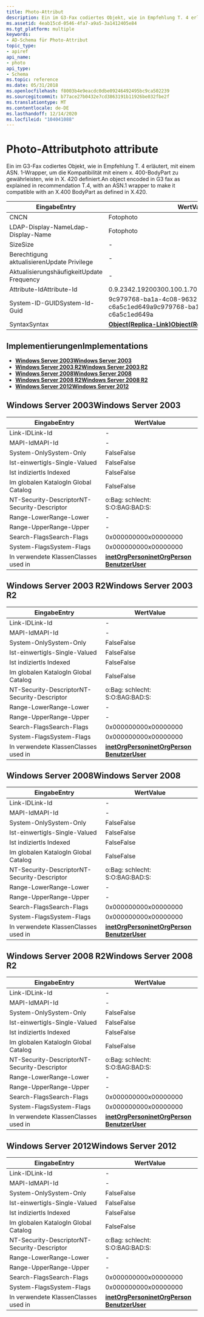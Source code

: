 ```yaml
---
title: Photo-Attribut
description: Ein im G3-Fax codiertes Objekt, wie in Empfehlung T. 4 erläutert, mit einem ASN. 1-Wrapper, um die Kompatibilität mit einem x. 400-BodyPart zu gewährleisten, wie in X. 420 definiert.
ms.assetid: 4eab15cd-0546-4fa7-a9a5-3a1412405e84
ms.tgt_platform: multiple
keywords:
- AD-Schema für Photo-Attribut
topic_type:
- apiref
api_name:
- photo
api_type:
- Schema
ms.topic: reference
ms.date: 05/31/2018
ms.openlocfilehash: f8003b4e9eacdc0dbe09246492495bc9ca502239
ms.sourcegitcommit: b77ace27b0432e7cd3863191b11926be032fbe2f
ms.translationtype: MT
ms.contentlocale: de-DE
ms.lasthandoff: 12/14/2020
ms.locfileid: "104041088"
---
```

# <a name="photo-attribute"></a><span data-ttu-id="f896a-104">Photo-Attribut</span><span class="sxs-lookup"><span data-stu-id="f896a-104">photo attribute</span></span>

<span data-ttu-id="f896a-105">Ein im G3-Fax codiertes Objekt, wie in Empfehlung T. 4 erläutert, mit einem ASN. 1-Wrapper, um die Kompatibilität mit einem x. 400-BodyPart zu gewährleisten, wie in X. 420 definiert.</span><span class="sxs-lookup"><span data-stu-id="f896a-105">An object encoded in G3 fax as explained in recommendation T.4, with an ASN.1 wrapper to make it compatible with an X.400 BodyPart as defined in X.420.</span></span>



| <span data-ttu-id="f896a-106">Eingabe</span><span class="sxs-lookup"><span data-stu-id="f896a-106">Entry</span></span> | <span data-ttu-id="f896a-107">Wert</span><span class="sxs-lookup"><span data-stu-id="f896a-107">Value</span></span> |
|-------------------|-------------------------------------------------------|
| <span data-ttu-id="f896a-108">CN</span><span class="sxs-lookup"><span data-stu-id="f896a-108">CN</span></span>                | <span data-ttu-id="f896a-109">Foto</span><span class="sxs-lookup"><span data-stu-id="f896a-109">photo</span></span>                                                 |
| <span data-ttu-id="f896a-110">LDAP-Display-Name</span><span class="sxs-lookup"><span data-stu-id="f896a-110">Ldap-Display-Name</span></span> | <span data-ttu-id="f896a-111">Foto</span><span class="sxs-lookup"><span data-stu-id="f896a-111">photo</span></span>                                                 |
| <span data-ttu-id="f896a-112">Size</span><span class="sxs-lookup"><span data-stu-id="f896a-112">Size</span></span>              | \-                                                    |
| <span data-ttu-id="f896a-113">Berechtigung aktualisieren</span><span class="sxs-lookup"><span data-stu-id="f896a-113">Update Privilege</span></span>  | \-                                                    |
| <span data-ttu-id="f896a-114">Aktualisierungshäufigkeit</span><span class="sxs-lookup"><span data-stu-id="f896a-114">Update Frequency</span></span>  | \-                                                    |
| <span data-ttu-id="f896a-115">Attribute-Id</span><span class="sxs-lookup"><span data-stu-id="f896a-115">Attribute-Id</span></span>      | <span data-ttu-id="f896a-116">0.9.2342.19200300.100.1.7</span><span class="sxs-lookup"><span data-stu-id="f896a-116">0.9.2342.19200300.100.1.7</span></span>                             |
| <span data-ttu-id="f896a-117">System-ID-GUID</span><span class="sxs-lookup"><span data-stu-id="f896a-117">System-Id-Guid</span></span>    | <span data-ttu-id="f896a-118">9c979768-ba1a-4c08-9632-c6a5c1ed649a</span><span class="sxs-lookup"><span data-stu-id="f896a-118">9c979768-ba1a-4c08-9632-c6a5c1ed649a</span></span>                  |
| <span data-ttu-id="f896a-119">Syntax</span><span class="sxs-lookup"><span data-stu-id="f896a-119">Syntax</span></span>            | [<span data-ttu-id="f896a-120">**Object(Replica-Link)**</span><span class="sxs-lookup"><span data-stu-id="f896a-120">**Object(Replica-Link)**</span></span>](s-object-replica-link.md) |



## <a name="implementations"></a><span data-ttu-id="f896a-121">Implementierungen</span><span class="sxs-lookup"><span data-stu-id="f896a-121">Implementations</span></span>

-   [<span data-ttu-id="f896a-122">**Windows Server 2003**</span><span class="sxs-lookup"><span data-stu-id="f896a-122">**Windows Server 2003**</span></span>](#windows-server-2003)
-   [<span data-ttu-id="f896a-123">**Windows Server 2003 R2**</span><span class="sxs-lookup"><span data-stu-id="f896a-123">**Windows Server 2003 R2**</span></span>](#windows-server-2003-r2)
-   [<span data-ttu-id="f896a-124">**Windows Server 2008**</span><span class="sxs-lookup"><span data-stu-id="f896a-124">**Windows Server 2008**</span></span>](#windows-server-2008)
-   [<span data-ttu-id="f896a-125">**Windows Server 2008 R2**</span><span class="sxs-lookup"><span data-stu-id="f896a-125">**Windows Server 2008 R2**</span></span>](#windows-server-2008-r2)
-   [<span data-ttu-id="f896a-126">**Windows Server 2012**</span><span class="sxs-lookup"><span data-stu-id="f896a-126">**Windows Server 2012**</span></span>](#windows-server-2012)

## <a name="windows-server-2003"></a><span data-ttu-id="f896a-127">Windows Server 2003</span><span class="sxs-lookup"><span data-stu-id="f896a-127">Windows Server 2003</span></span>



| <span data-ttu-id="f896a-128">Eingabe</span><span class="sxs-lookup"><span data-stu-id="f896a-128">Entry</span></span> | <span data-ttu-id="f896a-129">Wert</span><span class="sxs-lookup"><span data-stu-id="f896a-129">Value</span></span> |
|------------------------|---------------------------------------------------------------------------------------|
| <span data-ttu-id="f896a-130">Link-ID</span><span class="sxs-lookup"><span data-stu-id="f896a-130">Link-Id</span></span>                | \-                                                                                    |
| <span data-ttu-id="f896a-131">MAPI-Id</span><span class="sxs-lookup"><span data-stu-id="f896a-131">MAPI-Id</span></span>                | \-                                                                                    |
| <span data-ttu-id="f896a-132">System-Only</span><span class="sxs-lookup"><span data-stu-id="f896a-132">System-Only</span></span>            | <span data-ttu-id="f896a-133">False</span><span class="sxs-lookup"><span data-stu-id="f896a-133">False</span></span>                                                                                 |
| <span data-ttu-id="f896a-134">Ist-einwertig</span><span class="sxs-lookup"><span data-stu-id="f896a-134">Is-Single-Valued</span></span>       | <span data-ttu-id="f896a-135">False</span><span class="sxs-lookup"><span data-stu-id="f896a-135">False</span></span>                                                                                 |
| <span data-ttu-id="f896a-136">Ist indiziert</span><span class="sxs-lookup"><span data-stu-id="f896a-136">Is Indexed</span></span>             | <span data-ttu-id="f896a-137">False</span><span class="sxs-lookup"><span data-stu-id="f896a-137">False</span></span>                                                                                 |
| <span data-ttu-id="f896a-138">Im globalen Katalog</span><span class="sxs-lookup"><span data-stu-id="f896a-138">In Global Catalog</span></span>      | <span data-ttu-id="f896a-139">False</span><span class="sxs-lookup"><span data-stu-id="f896a-139">False</span></span>                                                                                 |
| <span data-ttu-id="f896a-140">NT-Security-Descriptor</span><span class="sxs-lookup"><span data-stu-id="f896a-140">NT-Security-Descriptor</span></span> | <span data-ttu-id="f896a-141">o:Bag: schlecht: S:</span><span class="sxs-lookup"><span data-stu-id="f896a-141">O:BAG:BAD:S:</span></span>                                                                          |
| <span data-ttu-id="f896a-142">Range-Lower</span><span class="sxs-lookup"><span data-stu-id="f896a-142">Range-Lower</span></span>            | \-                                                                                    |
| <span data-ttu-id="f896a-143">Range-Upper</span><span class="sxs-lookup"><span data-stu-id="f896a-143">Range-Upper</span></span>            | \-                                                                                    |
| <span data-ttu-id="f896a-144">Search-Flags</span><span class="sxs-lookup"><span data-stu-id="f896a-144">Search-Flags</span></span>           | <span data-ttu-id="f896a-145">0x00000000</span><span class="sxs-lookup"><span data-stu-id="f896a-145">0x00000000</span></span>                                                                            |
| <span data-ttu-id="f896a-146">System-Flags</span><span class="sxs-lookup"><span data-stu-id="f896a-146">System-Flags</span></span>           | <span data-ttu-id="f896a-147">0x00000000</span><span class="sxs-lookup"><span data-stu-id="f896a-147">0x00000000</span></span>                                                                            |
| <span data-ttu-id="f896a-148">In verwendete Klassen</span><span class="sxs-lookup"><span data-stu-id="f896a-148">Classes used in</span></span>        | [<span data-ttu-id="f896a-149">**inetOrgPerson**</span><span class="sxs-lookup"><span data-stu-id="f896a-149">**inetOrgPerson**</span></span>](c-inetorgperson.md)<br/> [<span data-ttu-id="f896a-150">**Benutzer**</span><span class="sxs-lookup"><span data-stu-id="f896a-150">**User**</span></span>](c-user.md)<br/> |



## <a name="windows-server-2003-r2"></a><span data-ttu-id="f896a-151">Windows Server 2003 R2</span><span class="sxs-lookup"><span data-stu-id="f896a-151">Windows Server 2003 R2</span></span>



| <span data-ttu-id="f896a-152">Eingabe</span><span class="sxs-lookup"><span data-stu-id="f896a-152">Entry</span></span> | <span data-ttu-id="f896a-153">Wert</span><span class="sxs-lookup"><span data-stu-id="f896a-153">Value</span></span> |
|------------------------|---------------------------------------------------------------------------------------|
| <span data-ttu-id="f896a-154">Link-ID</span><span class="sxs-lookup"><span data-stu-id="f896a-154">Link-Id</span></span>                | \-                                                                                    |
| <span data-ttu-id="f896a-155">MAPI-Id</span><span class="sxs-lookup"><span data-stu-id="f896a-155">MAPI-Id</span></span>                | \-                                                                                    |
| <span data-ttu-id="f896a-156">System-Only</span><span class="sxs-lookup"><span data-stu-id="f896a-156">System-Only</span></span>            | <span data-ttu-id="f896a-157">False</span><span class="sxs-lookup"><span data-stu-id="f896a-157">False</span></span>                                                                                 |
| <span data-ttu-id="f896a-158">Ist-einwertig</span><span class="sxs-lookup"><span data-stu-id="f896a-158">Is-Single-Valued</span></span>       | <span data-ttu-id="f896a-159">False</span><span class="sxs-lookup"><span data-stu-id="f896a-159">False</span></span>                                                                                 |
| <span data-ttu-id="f896a-160">Ist indiziert</span><span class="sxs-lookup"><span data-stu-id="f896a-160">Is Indexed</span></span>             | <span data-ttu-id="f896a-161">False</span><span class="sxs-lookup"><span data-stu-id="f896a-161">False</span></span>                                                                                 |
| <span data-ttu-id="f896a-162">Im globalen Katalog</span><span class="sxs-lookup"><span data-stu-id="f896a-162">In Global Catalog</span></span>      | <span data-ttu-id="f896a-163">False</span><span class="sxs-lookup"><span data-stu-id="f896a-163">False</span></span>                                                                                 |
| <span data-ttu-id="f896a-164">NT-Security-Descriptor</span><span class="sxs-lookup"><span data-stu-id="f896a-164">NT-Security-Descriptor</span></span> | <span data-ttu-id="f896a-165">o:Bag: schlecht: S:</span><span class="sxs-lookup"><span data-stu-id="f896a-165">O:BAG:BAD:S:</span></span>                                                                          |
| <span data-ttu-id="f896a-166">Range-Lower</span><span class="sxs-lookup"><span data-stu-id="f896a-166">Range-Lower</span></span>            | \-                                                                                    |
| <span data-ttu-id="f896a-167">Range-Upper</span><span class="sxs-lookup"><span data-stu-id="f896a-167">Range-Upper</span></span>            | \-                                                                                    |
| <span data-ttu-id="f896a-168">Search-Flags</span><span class="sxs-lookup"><span data-stu-id="f896a-168">Search-Flags</span></span>           | <span data-ttu-id="f896a-169">0x00000000</span><span class="sxs-lookup"><span data-stu-id="f896a-169">0x00000000</span></span>                                                                            |
| <span data-ttu-id="f896a-170">System-Flags</span><span class="sxs-lookup"><span data-stu-id="f896a-170">System-Flags</span></span>           | <span data-ttu-id="f896a-171">0x00000000</span><span class="sxs-lookup"><span data-stu-id="f896a-171">0x00000000</span></span>                                                                            |
| <span data-ttu-id="f896a-172">In verwendete Klassen</span><span class="sxs-lookup"><span data-stu-id="f896a-172">Classes used in</span></span>        | [<span data-ttu-id="f896a-173">**inetOrgPerson**</span><span class="sxs-lookup"><span data-stu-id="f896a-173">**inetOrgPerson**</span></span>](c-inetorgperson.md)<br/> [<span data-ttu-id="f896a-174">**Benutzer**</span><span class="sxs-lookup"><span data-stu-id="f896a-174">**User**</span></span>](c-user.md)<br/> |



## <a name="windows-server-2008"></a><span data-ttu-id="f896a-175">Windows Server 2008</span><span class="sxs-lookup"><span data-stu-id="f896a-175">Windows Server 2008</span></span>



| <span data-ttu-id="f896a-176">Eingabe</span><span class="sxs-lookup"><span data-stu-id="f896a-176">Entry</span></span> | <span data-ttu-id="f896a-177">Wert</span><span class="sxs-lookup"><span data-stu-id="f896a-177">Value</span></span> |
|------------------------|---------------------------------------------------------------------------------------|
| <span data-ttu-id="f896a-178">Link-ID</span><span class="sxs-lookup"><span data-stu-id="f896a-178">Link-Id</span></span>                | \-                                                                                    |
| <span data-ttu-id="f896a-179">MAPI-Id</span><span class="sxs-lookup"><span data-stu-id="f896a-179">MAPI-Id</span></span>                | \-                                                                                    |
| <span data-ttu-id="f896a-180">System-Only</span><span class="sxs-lookup"><span data-stu-id="f896a-180">System-Only</span></span>            | <span data-ttu-id="f896a-181">False</span><span class="sxs-lookup"><span data-stu-id="f896a-181">False</span></span>                                                                                 |
| <span data-ttu-id="f896a-182">Ist-einwertig</span><span class="sxs-lookup"><span data-stu-id="f896a-182">Is-Single-Valued</span></span>       | <span data-ttu-id="f896a-183">False</span><span class="sxs-lookup"><span data-stu-id="f896a-183">False</span></span>                                                                                 |
| <span data-ttu-id="f896a-184">Ist indiziert</span><span class="sxs-lookup"><span data-stu-id="f896a-184">Is Indexed</span></span>             | <span data-ttu-id="f896a-185">False</span><span class="sxs-lookup"><span data-stu-id="f896a-185">False</span></span>                                                                                 |
| <span data-ttu-id="f896a-186">Im globalen Katalog</span><span class="sxs-lookup"><span data-stu-id="f896a-186">In Global Catalog</span></span>      | <span data-ttu-id="f896a-187">False</span><span class="sxs-lookup"><span data-stu-id="f896a-187">False</span></span>                                                                                 |
| <span data-ttu-id="f896a-188">NT-Security-Descriptor</span><span class="sxs-lookup"><span data-stu-id="f896a-188">NT-Security-Descriptor</span></span> | <span data-ttu-id="f896a-189">o:Bag: schlecht: S:</span><span class="sxs-lookup"><span data-stu-id="f896a-189">O:BAG:BAD:S:</span></span>                                                                          |
| <span data-ttu-id="f896a-190">Range-Lower</span><span class="sxs-lookup"><span data-stu-id="f896a-190">Range-Lower</span></span>            | \-                                                                                    |
| <span data-ttu-id="f896a-191">Range-Upper</span><span class="sxs-lookup"><span data-stu-id="f896a-191">Range-Upper</span></span>            | \-                                                                                    |
| <span data-ttu-id="f896a-192">Search-Flags</span><span class="sxs-lookup"><span data-stu-id="f896a-192">Search-Flags</span></span>           | <span data-ttu-id="f896a-193">0x00000000</span><span class="sxs-lookup"><span data-stu-id="f896a-193">0x00000000</span></span>                                                                            |
| <span data-ttu-id="f896a-194">System-Flags</span><span class="sxs-lookup"><span data-stu-id="f896a-194">System-Flags</span></span>           | <span data-ttu-id="f896a-195">0x00000000</span><span class="sxs-lookup"><span data-stu-id="f896a-195">0x00000000</span></span>                                                                            |
| <span data-ttu-id="f896a-196">In verwendete Klassen</span><span class="sxs-lookup"><span data-stu-id="f896a-196">Classes used in</span></span>        | [<span data-ttu-id="f896a-197">**inetOrgPerson**</span><span class="sxs-lookup"><span data-stu-id="f896a-197">**inetOrgPerson**</span></span>](c-inetorgperson.md)<br/> [<span data-ttu-id="f896a-198">**Benutzer**</span><span class="sxs-lookup"><span data-stu-id="f896a-198">**User**</span></span>](c-user.md)<br/> |



## <a name="windows-server-2008-r2"></a><span data-ttu-id="f896a-199">Windows Server 2008 R2</span><span class="sxs-lookup"><span data-stu-id="f896a-199">Windows Server 2008 R2</span></span>



| <span data-ttu-id="f896a-200">Eingabe</span><span class="sxs-lookup"><span data-stu-id="f896a-200">Entry</span></span> | <span data-ttu-id="f896a-201">Wert</span><span class="sxs-lookup"><span data-stu-id="f896a-201">Value</span></span> |
|------------------------|---------------------------------------------------------------------------------------|
| <span data-ttu-id="f896a-202">Link-ID</span><span class="sxs-lookup"><span data-stu-id="f896a-202">Link-Id</span></span>                | \-                                                                                    |
| <span data-ttu-id="f896a-203">MAPI-Id</span><span class="sxs-lookup"><span data-stu-id="f896a-203">MAPI-Id</span></span>                | \-                                                                                    |
| <span data-ttu-id="f896a-204">System-Only</span><span class="sxs-lookup"><span data-stu-id="f896a-204">System-Only</span></span>            | <span data-ttu-id="f896a-205">False</span><span class="sxs-lookup"><span data-stu-id="f896a-205">False</span></span>                                                                                 |
| <span data-ttu-id="f896a-206">Ist-einwertig</span><span class="sxs-lookup"><span data-stu-id="f896a-206">Is-Single-Valued</span></span>       | <span data-ttu-id="f896a-207">False</span><span class="sxs-lookup"><span data-stu-id="f896a-207">False</span></span>                                                                                 |
| <span data-ttu-id="f896a-208">Ist indiziert</span><span class="sxs-lookup"><span data-stu-id="f896a-208">Is Indexed</span></span>             | <span data-ttu-id="f896a-209">False</span><span class="sxs-lookup"><span data-stu-id="f896a-209">False</span></span>                                                                                 |
| <span data-ttu-id="f896a-210">Im globalen Katalog</span><span class="sxs-lookup"><span data-stu-id="f896a-210">In Global Catalog</span></span>      | <span data-ttu-id="f896a-211">False</span><span class="sxs-lookup"><span data-stu-id="f896a-211">False</span></span>                                                                                 |
| <span data-ttu-id="f896a-212">NT-Security-Descriptor</span><span class="sxs-lookup"><span data-stu-id="f896a-212">NT-Security-Descriptor</span></span> | <span data-ttu-id="f896a-213">o:Bag: schlecht: S:</span><span class="sxs-lookup"><span data-stu-id="f896a-213">O:BAG:BAD:S:</span></span>                                                                          |
| <span data-ttu-id="f896a-214">Range-Lower</span><span class="sxs-lookup"><span data-stu-id="f896a-214">Range-Lower</span></span>            | \-                                                                                    |
| <span data-ttu-id="f896a-215">Range-Upper</span><span class="sxs-lookup"><span data-stu-id="f896a-215">Range-Upper</span></span>            | \-                                                                                    |
| <span data-ttu-id="f896a-216">Search-Flags</span><span class="sxs-lookup"><span data-stu-id="f896a-216">Search-Flags</span></span>           | <span data-ttu-id="f896a-217">0x00000000</span><span class="sxs-lookup"><span data-stu-id="f896a-217">0x00000000</span></span>                                                                            |
| <span data-ttu-id="f896a-218">System-Flags</span><span class="sxs-lookup"><span data-stu-id="f896a-218">System-Flags</span></span>           | <span data-ttu-id="f896a-219">0x00000000</span><span class="sxs-lookup"><span data-stu-id="f896a-219">0x00000000</span></span>                                                                            |
| <span data-ttu-id="f896a-220">In verwendete Klassen</span><span class="sxs-lookup"><span data-stu-id="f896a-220">Classes used in</span></span>        | [<span data-ttu-id="f896a-221">**inetOrgPerson**</span><span class="sxs-lookup"><span data-stu-id="f896a-221">**inetOrgPerson**</span></span>](c-inetorgperson.md)<br/> [<span data-ttu-id="f896a-222">**Benutzer**</span><span class="sxs-lookup"><span data-stu-id="f896a-222">**User**</span></span>](c-user.md)<br/> |



## <a name="windows-server-2012"></a><span data-ttu-id="f896a-223">Windows Server 2012</span><span class="sxs-lookup"><span data-stu-id="f896a-223">Windows Server 2012</span></span>



| <span data-ttu-id="f896a-224">Eingabe</span><span class="sxs-lookup"><span data-stu-id="f896a-224">Entry</span></span> | <span data-ttu-id="f896a-225">Wert</span><span class="sxs-lookup"><span data-stu-id="f896a-225">Value</span></span> |
|------------------------|---------------------------------------------------------------------------------------|
| <span data-ttu-id="f896a-226">Link-ID</span><span class="sxs-lookup"><span data-stu-id="f896a-226">Link-Id</span></span>                | \-                                                                                    |
| <span data-ttu-id="f896a-227">MAPI-Id</span><span class="sxs-lookup"><span data-stu-id="f896a-227">MAPI-Id</span></span>                | \-                                                                                    |
| <span data-ttu-id="f896a-228">System-Only</span><span class="sxs-lookup"><span data-stu-id="f896a-228">System-Only</span></span>            | <span data-ttu-id="f896a-229">False</span><span class="sxs-lookup"><span data-stu-id="f896a-229">False</span></span>                                                                                 |
| <span data-ttu-id="f896a-230">Ist-einwertig</span><span class="sxs-lookup"><span data-stu-id="f896a-230">Is-Single-Valued</span></span>       | <span data-ttu-id="f896a-231">False</span><span class="sxs-lookup"><span data-stu-id="f896a-231">False</span></span>                                                                                 |
| <span data-ttu-id="f896a-232">Ist indiziert</span><span class="sxs-lookup"><span data-stu-id="f896a-232">Is Indexed</span></span>             | <span data-ttu-id="f896a-233">False</span><span class="sxs-lookup"><span data-stu-id="f896a-233">False</span></span>                                                                                 |
| <span data-ttu-id="f896a-234">Im globalen Katalog</span><span class="sxs-lookup"><span data-stu-id="f896a-234">In Global Catalog</span></span>      | <span data-ttu-id="f896a-235">False</span><span class="sxs-lookup"><span data-stu-id="f896a-235">False</span></span>                                                                                 |
| <span data-ttu-id="f896a-236">NT-Security-Descriptor</span><span class="sxs-lookup"><span data-stu-id="f896a-236">NT-Security-Descriptor</span></span> | <span data-ttu-id="f896a-237">o:Bag: schlecht: S:</span><span class="sxs-lookup"><span data-stu-id="f896a-237">O:BAG:BAD:S:</span></span>                                                                          |
| <span data-ttu-id="f896a-238">Range-Lower</span><span class="sxs-lookup"><span data-stu-id="f896a-238">Range-Lower</span></span>            | \-                                                                                    |
| <span data-ttu-id="f896a-239">Range-Upper</span><span class="sxs-lookup"><span data-stu-id="f896a-239">Range-Upper</span></span>            | \-                                                                                    |
| <span data-ttu-id="f896a-240">Search-Flags</span><span class="sxs-lookup"><span data-stu-id="f896a-240">Search-Flags</span></span>           | <span data-ttu-id="f896a-241">0x00000000</span><span class="sxs-lookup"><span data-stu-id="f896a-241">0x00000000</span></span>                                                                            |
| <span data-ttu-id="f896a-242">System-Flags</span><span class="sxs-lookup"><span data-stu-id="f896a-242">System-Flags</span></span>           | <span data-ttu-id="f896a-243">0x00000000</span><span class="sxs-lookup"><span data-stu-id="f896a-243">0x00000000</span></span>                                                                            |
| <span data-ttu-id="f896a-244">In verwendete Klassen</span><span class="sxs-lookup"><span data-stu-id="f896a-244">Classes used in</span></span>        | [<span data-ttu-id="f896a-245">**inetOrgPerson**</span><span class="sxs-lookup"><span data-stu-id="f896a-245">**inetOrgPerson**</span></span>](c-inetorgperson.md)<br/> [<span data-ttu-id="f896a-246">**Benutzer**</span><span class="sxs-lookup"><span data-stu-id="f896a-246">**User**</span></span>](c-user.md)<br/> |



 

 





